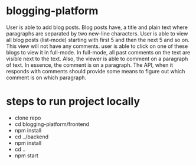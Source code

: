 # blogging-platform #
User is able to add blog posts. Blog posts have, a title and plain text where paragraphs are separated by two new-line characters.  User is able to view all blog posts (list-mode) starting with first 5 and then the next 5 and so on. This view will not have any comments.  user is able to click on one of these blogs to view it in full-mode. In full-mode, all past comments on the text are visible next to the text. Also, the viewer is able to comment on a paragraph of text. In essence, the comment is on a paragraph. The API, when it responds with comments should provide some means to figure out which comment is on which paragraph. 

# steps to run project locally #

* clone repo
* cd blogging-platform/frontend
* npm install
* cd ../backend
* npm install
* cd ..
* npm start
